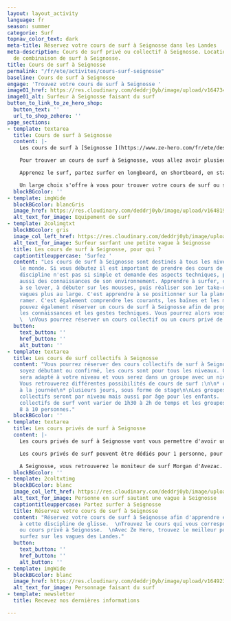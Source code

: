 ```yaml
---
layout: layout_activity
language: fr
season: summer
categorie: Surf
topnav_color_text: dark
meta-title: Réservez votre cours de surf à Seignosse dans les Landes
meta-description: Cours de surf privé ou collectif à Seignosse. Location de surf et
  de combinaison de surf à Seignosse.
title: Cours de surf à Seignosse
permalink: "/fr/ete/activites/cours-surf-seignosse"
baseline: Cours de surf à Seignosse
engage: 'Trouvez votre cours de surf à Seignosse '
image01_href: https://res.cloudinary.com/deddrj0yb/image/upload/v1647340584/website/Ind%C3%A9pendant/51492224_2264458510442590_1849281714996641792_n.png
image01_alt: Surfeur à Seignosse faisant du surf
button_to_link_to_ze_hero_shop:
  button_text: ''
  url_to_shop_zehero: ''
page_sections:
- template: textarea
  title: Cours de surf à Seignosse
  content: |-
    Les cours de surf à [Seignosse ](https://www.ze-hero.com/fr/ete/destination/seignosse)vont pouvoir se faire tout d'abord à différentes plages et spots. Vous allez donc retrouver la plage des Casernes, la plage du Penon, la plage des Bourdaines et la plage des Estagnots.

    Pour trouver un cours de surf à Seignosse, vous allez avoir plusieurs écoles de surf. Elles sont au nombre de 22 et vous allez avoir également des moniteurs de surf indépendants comme Morgan D'Avezac.

    Apprenez le surf, partez surfer en longboard, en shortboard, en stand-up paddle.

    Un large choix s'offre à vous pour trouver votre cours de surf ou simplement de louer votre matériel de surf à Seignosse.
  blockBGcolor: ''
- template: imgWide
  blockBGcolor: blancGris
  image_href: https://res.cloudinary.com/deddrj0yb/image/upload/v1648195891/website/assets/Recadr%C3%A9es/surf.png
  alt_text_for_image: Equipement de surf
- template: 2colimgtxt
  blockBGcolor: gris
  image_col_left_href: https://res.cloudinary.com/deddrj0yb/image/upload/v1647362603/website/resorts/Seignosse/jeffrey-brandjes-IYN2sh976Ac-unsplash_1.jpg
  alt_text_for_image: Surfeur surfant une petite vague à Seignosse
  title: Les cours de surf à Seignosse, pour qui ?
  captiontitleuppercase: 'Surfez '
  content: "Les cours de surf à Seignosse sont destinés à tous les niveaux et tout
    le monde. Si vous débutez il est important de prendre des cours de surf. Cette
    discipline n'est pas si simple et demande des aspects techniques, physiques mais
    aussi des connaissances de son environnement. Apprendre à surfer, c'est apprendre
    à se lever, à débuter sur les mousses, puis réaliser son 1er take-off sur les
    vagues plus au large. C'est apprendre à se positionner sur la planche et à bien
    ramer. C'est également comprendre les courants, les baïnes et les marées.  \nVous
    pouvez également réserver un cours de surf à Seignosse afin de progresser, d'accumuler
    les connaissances et les gestes techniques. Vous pourrez alors vous perfectionner.
    \  \nVous pourrez réserver un cours collectif ou un cours privé de surf à Seignosse."
  button:
    text_button: ''
    href_button: ''
    alt_button: ''
- template: textarea
  title: Les cours de surf collectifs à Seignosse
  content: "Vous pourrez réserver des cours collectifs de surf à Seignosse, que vous
    soyez débutant ou confirmé, les cours sont pour tous les niveaux. Chaque cours
    sera adapté à votre niveau et vous serez dans un groupe avec un niveau homogène.
    Vous retrouverez différentes possibilités de cours de surf :\n\n* quelques heures\n*
    à la journée\n* plusieurs jours, sous forme de stage\n\nLes groupes des cours
    collectifs seront par niveau mais aussi par âge pour les enfants.  \nLes cours
    collectifs de surf vont varier de 1h30 à 2h de temps et les groupes seront jusqu'à
    8 à 10 personnes."
  blockBGcolor: ''
- template: textarea
  title: Les cours privés de surf à Seignosse
  content: |-
    Les cours privés de surf à Seignosse vont vous permettre d'avoir un moniteur dédié à vous pendant 1h30 à 2h. Il restera avec vous afin de regarder chacun de vos gestes, de vos mouvements. Il vous permettra alors d'apprendre et de progresser beaucoup plus vite qu'en cours collectif. Un moniteur spécifique pour vous qui vous accompagnera dans votre progression et dans vos objectifs.

    Les cours privés de surf peuvent être dédiés pour 1 personne, pour 2 personnes et pour 3 personnes maximum.

    A Seignosse, vous retrouverez le moniteur de surf Morgan d'Avezac. Il vous transmettra toutes ses compétences techniques, physiques. Un moniteur qui a pratiqué la compétition à haut niveau pendant 10 années et qui sera à l'écoute pour vous apporter les meilleurs conseils.
  blockBGcolor: ''
- template: 2coltxtimg
  blockBGcolor: blanc
  image_col_left_href: https://res.cloudinary.com/deddrj0yb/image/upload/v1647264217/website/resorts/Seignosse/tom-wolff-XYCIp21GBQQ-unsplash.jpg
  alt_text_for_image: Personne en surf sautant une vague à Seignosse
  captiontitleuppercase: Partez surfer à Seignosse
  title: Réservez votre cours de surf à Seignosse
  content: "Réservez votre cours de surf à Seignosse afin d'apprendre et de vous initier
    à cette discipline de glisse.  \nTrouvez le cours qui vous correspond, cours collectif
    ou cours privé à Seignosse.  \nAvec Ze Hero, trouvez le meilleur pour vous et
    surfez sur les vagues des Landes."
  button:
    text_button: ''
    href_button: ''
    alt_button: ''
- template: imgWide
  blockBGcolor: blanc
  image_href: https://res.cloudinary.com/deddrj0yb/image/upload/v1649238781/website/assets/Personnages%20poses/Poses%20format%20large/Surf.png
  alt_text_for_image: Personnage faisant du surf
- template: newsletter
  title: Recevez nos dernières informations

---
```

